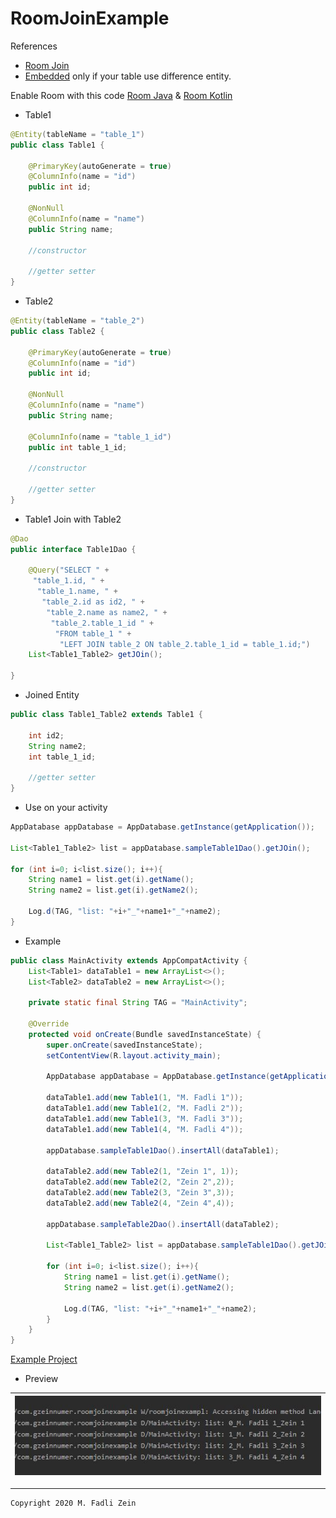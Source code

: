 # RoomJoinExample
 
References
- [Room Join](https://developer.android.com/training/data-storage/room/accessing-data.html#query-multiple-tables)
- [Embedded](https://stackoverflow.com/questions/45059942/return-type-for-android-room-joins) only if your table use difference entity.

Enable Room with this code [Room Java](https://github.com/gzeinnumer/AndroidJetpackRoom) & [Room Kotlin](https://github.com/gzeinnumer/AndroidJetpackRoomKT)

- Table1
```java
@Entity(tableName = "table_1")
public class Table1 {

    @PrimaryKey(autoGenerate = true)
    @ColumnInfo(name = "id")
    public int id;

    @NonNull
    @ColumnInfo(name = "name")
    public String name;
    
    //constructor
    
    //getter setter
}
```

- Table2
```java
@Entity(tableName = "table_2")
public class Table2 {

    @PrimaryKey(autoGenerate = true)
    @ColumnInfo(name = "id")
    public int id;

    @NonNull
    @ColumnInfo(name = "name")
    public String name;

    @ColumnInfo(name = "table_1_id")
    public int table_1_id;
    
    //constructor
    
    //getter setter
}
```

- Table1 Join with Table2
```java
@Dao
public interface Table1Dao {

    @Query("SELECT " +
     "table_1.id, " +
      "table_1.name, " +
       "table_2.id as id2, " +
        "table_2.name as name2, " +
         "table_2.table_1_id " +
          "FROM table_1 " +
           "LEFT JOIN table_2 ON table_2.table_1_id = table_1.id;")
    List<Table1_Table2> getJOin();

}
```

- Joined Entity
```java
public class Table1_Table2 extends Table1 {

    int id2;
    String name2;
    int table_1_id;
    
    //getter setter
}
```

- Use on your activity
```java
AppDatabase appDatabase = AppDatabase.getInstance(getApplication());

List<Table1_Table2> list = appDatabase.sampleTable1Dao().getJOin();

for (int i=0; i<list.size(); i++){
    String name1 = list.get(i).getName();
    String name2 = list.get(i).getName2();

    Log.d(TAG, "list: "+i+"_"+name1+"_"+name2);
}
```

- Example
```java
public class MainActivity extends AppCompatActivity {
    List<Table1> dataTable1 = new ArrayList<>();
    List<Table2> dataTable2 = new ArrayList<>();

    private static final String TAG = "MainActivity";

    @Override
    protected void onCreate(Bundle savedInstanceState) {
        super.onCreate(savedInstanceState);
        setContentView(R.layout.activity_main);

        AppDatabase appDatabase = AppDatabase.getInstance(getApplication());

        dataTable1.add(new Table1(1, "M. Fadli 1"));
        dataTable1.add(new Table1(2, "M. Fadli 2"));
        dataTable1.add(new Table1(3, "M. Fadli 3"));
        dataTable1.add(new Table1(4, "M. Fadli 4"));

        appDatabase.sampleTable1Dao().insertAll(dataTable1);

        dataTable2.add(new Table2(1, "Zein 1", 1));
        dataTable2.add(new Table2(2, "Zein 2",2));
        dataTable2.add(new Table2(3, "Zein 3",3));
        dataTable2.add(new Table2(4, "Zein 4",4));

        appDatabase.sampleTable2Dao().insertAll(dataTable2);

        List<Table1_Table2> list = appDatabase.sampleTable1Dao().getJOin();

        for (int i=0; i<list.size(); i++){
            String name1 = list.get(i).getName();
            String name2 = list.get(i).getName2();

            Log.d(TAG, "list: "+i+"_"+name1+"_"+name2);
        }
    }
}
```
[Example Project](https://github.com/gzeinnumer/RoomJoinExample)

- Preview

|![](https://github.com/gzeinnumer/RoomJoinExample/blob/master/preview/example1.JPG)|
|---|

---

```
Copyright 2020 M. Fadli Zein
```

